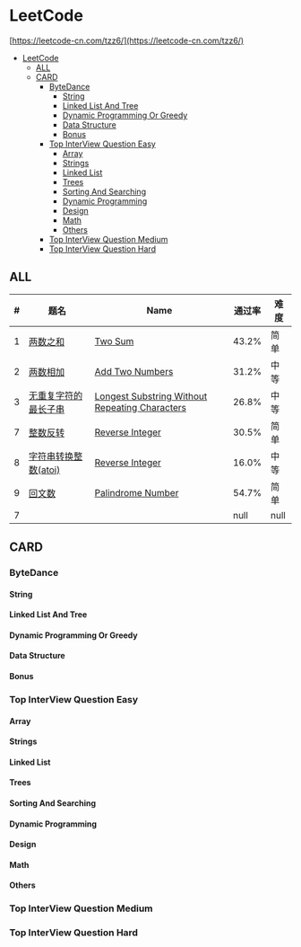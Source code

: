 # LeetCode
[https://leetcode-cn.com/tzz6/](https://leetcode-cn.com/tzz6/)

- [LeetCode](#leetcode)
  - [ALL](#all)
  - [CARD](#card)
    - [ByteDance](#bytedance)
      - [String](#string)
      - [Linked List And Tree](#linked-list-and-tree)
      - [Dynamic Programming Or Greedy](#dynamic-programming-or-greedy)
      - [Data Structure](#data-structure)
      - [Bonus](#bonus)
    - [Top InterView Question Easy](#top-interview-question-easy)
      - [Array](#array)
      - [Strings](#strings)
      - [Linked List](#linked-list)
      - [Trees](#trees)
      - [Sorting And Searching](#sorting-and-searching)
      - [Dynamic Programming](#dynamic-programming)
      - [Design](#design)
      - [Math](#math)
      - [Others](#others)
    - [Top InterView Question Medium](#top-interview-question-medium)
    - [Top InterView Question Hard](#top-interview-question-hard)

## ALL
| #   | 题名                                                | Name                                                                     | 通过率 | 难度 |
| --- | --------------------------------------------------- | ------------------------------------------------------------------------ | ------ | ---- |
| 1   | [两数之和](../../tree/master/ALL/2.add-two-numbers) | [Two Sum](../../tree/master/ALL/2.add-two-numbers)                       | 43.2%  | 简单 |
| 2   | [两数相加](../../tree/master/ALL/)                  | [Add Two Numbers](../../tree/master/ALL/)                                | 31.2%  | 中等 |
| 3   | [无重复字符的最长子串](../../tree/master/ALL/)      | [Longest Substring Without Repeating Characters](../../tree/master/ALL/) | 26.8%  | 中等 |
| 7   | [整数反转](../../tree/master/ALL/7.reverse-integer) | [Reverse Integer](../../tree/master/ALL/7.reverse-integer)               | 30.5%  | 简单 |
| 8   | [字符串转换整数(atoi)](../../tree/master/ALL/)      | [Reverse Integer](../../tree/master/ALL/)                                | 16.0%  | 中等 |
| 9   | [回文数](../../tree/master/ALL/)                    | [Palindrome Number](../../tree/master/ALL/)                              | 54.7%  | 简单 |
| 7   | [](../../tree/master/ALL/)                          | [](../../tree/master/ALL/)                                               | null   | null |

## CARD
### ByteDance
#### String
#### Linked List And Tree
#### Dynamic Programming Or Greedy
#### Data Structure
#### Bonus
### Top InterView Question Easy
#### Array
#### Strings
#### Linked List
#### Trees
#### Sorting And Searching
#### Dynamic Programming
#### Design
#### Math
#### Others
### Top InterView Question Medium
### Top InterView Question Hard
